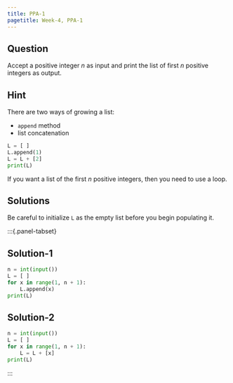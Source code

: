 ```yaml
---
title: PPA-1
pagetitle: Week-4, PPA-1
---
```


## Question

Accept a positive integer $n$ as input and print the list of first $n$ positive integers as output.

## Hint

There are two ways of growing a list:

- `append` method
- list concatenation

```python
L = [ ]
L.append(1)
L = L + [2]
print(L)
```

If you want a list of the first $n$ positive integers, then you need to use a loop.

## Solutions

Be careful to initialize `L` as the empty list before you begin populating it.

:::{.panel-tabset}

## Solution-1

```python
n = int(input())
L = [ ]
for x in range(1, n + 1):
    L.append(x)
print(L)
```

## Solution-2

```python
n = int(input())
L = [ ]
for x in range(1, n + 1):
    L = L + [x]
print(L)
```

:::
